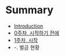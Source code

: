 # Summary

* [Introduction](README.md)
* [0주차, 시작하기 전에](week0.md)
* [1주차, 시작](week1.md)
* -. 벌금 현황

